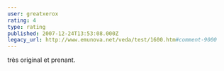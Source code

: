 ```yaml
---
user: greatxerox
rating: 4
type: rating
published: 2007-12-24T13:53:08.000Z
legacy_url: http://www.emunova.net/veda/test/1600.htm#comment-9000
---
```

très original et prenant.